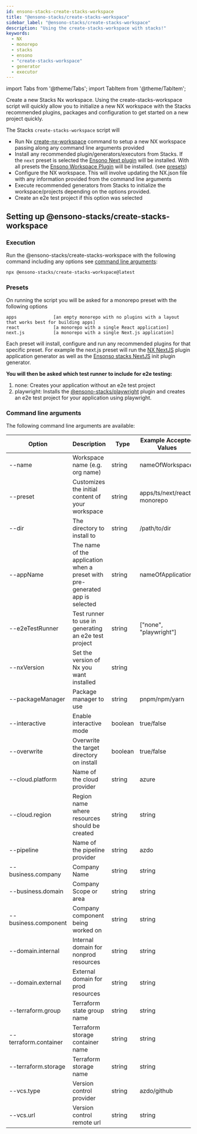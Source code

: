 ```yaml
---
id: ensono-stacks-create-stacks-workspace
title: "@ensono-stacks/create-stacks-workspace"
sidebar_label: "@ensono-stacks/create-stacks-workspace"
description: "Using the create-stacks-workspace with stacks!"
keywords:
  - NX
  - monorepo
  - stacks
  - ensono
  - "create-stacks-workspace"
  - generator
  - executor
---
```

import Tabs from '@theme/Tabs';
import TabItem from '@theme/TabItem';

Create a new Stacks Nx workspace. Using the create-stacks-workspace script will quickly allow you to initialize a new NX workspace with the Stacks recommended plugins, packages and configuration to get started on a new project quickly.

The Stacks `create-stacks-workspace` script will 
- Run Nx [create-nx-workspace](https://nx.dev/packages/nx/documents/create-nx-workspace) command to setup a new NX workspace passing along any command line arguments provided 
- Install any recommended plugin/generators/executors from Stacks. If the `next` preset is selected the [Ensono Next plugin](/docs/nx/next/ensono-stacks-next) will be installed. With all presets the [Ensono Workspace Plugin](/docs/nx/workspace/ensono-stacks-workspace) will be installed. (see [presets](/docs/nx/create-stacks-workspace/ensono-stacks-create-stacks-workspace#presets))
- Configure the NX workspace. This will involve updating the NX.json file with any information provided from the command line arguments
- Execute recommended generators from Stacks to initialize the workspace/projects depending on the options provided. 
- Create an e2e test project if this option was selected

## Setting up @ensono-stacks/create-stacks-workspace

### Execution 
Run the @ensono-stacks/create-stacks-workspace with the following command including any options see [command line arguments](/docs/nx/create-stacks-workspace/ensono-stacks-create-stacks-workspace#command-line-arguments):

 ```bash
 npx @ensono-stacks/create-stacks-workspace@latest
  ```

### Presets
On running the script you will be asked for a monorepo preset with the following options

```
apps              [an empty monorepo with no plugins with a layout that works best for building apps]
react             [a monorepo with a single React application]
next.js           [a monorepo with a single Next.js application]
```

Each preset will install, configure and run any recommended plugins for that specific preset. For example the next.js preset will run the [NX NextJS](https://nx.dev/packages/next) plugin application generator as well as the [Ensonso stacks NextJS](/docs/nx/next/ensono-stacks-next) init plugin generator.

**You will then be asked which test runner to include for e2e testing:**
1. none: Creates your application without an e2e test project     
2. playwright: Installs the [@ensono-stacks/playwright](../playwright/plugin-information.md) plugin and creates an e2e test project for your application using playwright.

### Command line arguments

The following command line arguments are available:

| Option    | Description           | Type      | Example Accepted Values   |Default            |
| ---       | -------------------   | ---       | ---               | ---               |
| --name | Workspace name (e.g. org name)  | string   |  nameOfWorkspace       |               |
| --preset | Customizes the initial content of your workspace  | string    | apps/ts/next/react-monorepo                   |     |
| --dir | The directory to install to  | string   |  /path/to/dir       | ./              |
| --appName | The name of the application when a preset with pre-generated app is selected  | string    | nameOfApplication                  |      |
| --e2eTestRunner | Test runner to use in generating an e2e test project | string | ["none", "playwright"] | none | 
| --nxVersion | Set the version of Nx you want installed  | string    |                   |latest    |
| --packageManager | Package manager to use  | string    | pnpm/npm/yarn                  | npm     |
| --interactive | Enable interactive mode  | boolean    |  true/false                 | true     |
| --overwrite | Overwrite the target directory on install  | boolean    |  true/false                 | false     |
| --cloud.platform | Name of the cloud provider  | string    | azure                  | azure     |
| --cloud.region | Region name where resources should be created  | string    | string                  | euw     |
| --pipeline | Name of the pipeline provider  | string    | azdo                  | azdo     |
| --business.company | Company Name  | string    | string                  |     |
| --business.domain | Company Scope or area  | string    | string                  |     |
| --business.component | Company component being worked on  | string    | string                  |     |
| --domain.internal | Internal domain for nonprod resources  | string    |  string                 |    |
| --domain.external | External domain for prod resources  | string    |  string                 |    |
| --terraform.group | Terraform state group name  | string    |  string                 |     |
| --terraform.container | Terraform storage container name  | string    |  string                 |     |
| --terraform.storage | Terraform storage name  | string    |  string                 |     |
| --vcs.type | Version control provider  | string    | azdo/github                  |     |
| --vcs.url | Version control remote url  | string    |  string                 |     |




